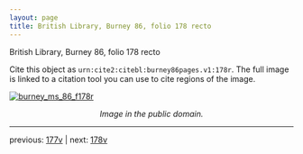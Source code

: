 ```yaml
---
layout: page
title: British Library, Burney 86, folio 178 recto
---
```


British Library, Burney 86, folio 178 recto

Cite this object as `urn:cite2:citebl:burney86pages.v1:178r`.  The full image is linked to a citation tool you can use to cite regions of the image.

[![burney_ms_86_f178r](http://www.homermultitext.org/iipsrv?IIIF=/project/homer/pyramidal/deepzoom/citebl/burney86imgs/v1/burney_ms_86_f178r.tif/full/800,/0/default.jpg)](http://www.homermultitext.org/ict2/?urn=urn:cite2:citebl:burney86imgs.v1:burney_ms_86_f178r) 

<p style="text-align: center; font-style: italic;">Image in the public domain.</p>

---

previous: [177v](../177v/) | next: [178v](../178v/)